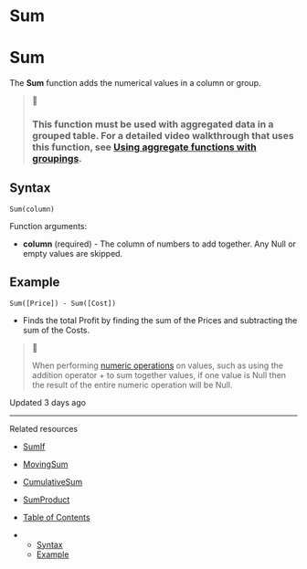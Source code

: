 # Sum

# Sum

The **Sum** function adds the numerical values in a column or group.

> 📘
>
> ### This function must be used with aggregated data in a grouped table. For a detailed video walkthrough that uses this function, see [Using aggregate functions with groupings](https://www.sigmacomputing.com/resources/training-videos/table-grouping-and-functions#aggregate-functions).

## Syntax

`Sum(column)`

Function arguments:

* **column** (required) - The column of numbers to add together. Any Null or empty values are skipped.

## Example

```
Sum([Price]) - Sum([Cost])
```

* Finds the total Profit by finding the sum of the Prices and subtracting the sum of the Costs.

> 📘
>
> When performing [numeric operations](/docs/operators-overview) on values, such as using the addition operator + to sum together values, if one value is Null then the result of the entire numeric operation will be Null.

Updated 3 days ago

---

Related resources

* [SumIf](/docs/sumif)
* [MovingSum](/docs/movingsum)
* [CumulativeSum](/docs/cumulativesum)
* [SumProduct](/docs/sumproduct)

* [Table of Contents](#)
* + [Syntax](#syntax)
  + [Example](#example)